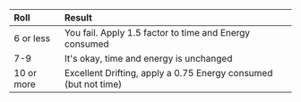 | Roll       | Result                                                          | 
|:---------- |:----------------------------------------------------------------|
| 6 or less  | You fail. Apply 1.5 factor to time and Energy consumed          |
| 7-9        | It's okay, time and energy is unchanged                         |
| 10 or more | Excellent Drifting, apply a 0.75 Energy consumed (but not time) |

